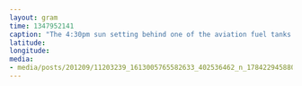 ```yaml
---
layout: gram
time: 1347952141
caption: "The 4:30pm sun setting behind one of the aviation fuel tanks at Pegasus."
latitude: 
longitude: 
media:
- media/posts/201209/11203239_1613005765582633_402536462_n_17842294588000351.jpg
---
```

